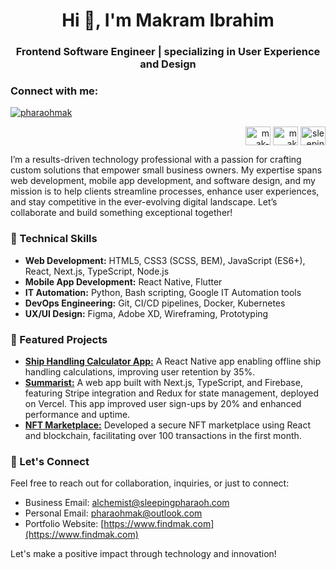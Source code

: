 <h1 align="center">Hi 👋, I'm Makram Ibrahim</h1>
<h3 align="center">Frontend Software Engineer | specializing in User Experience and Design</h3>

<h3 align="left">Connect with me:</h3>

<p align="left"> <a href="https://twitter.com/pharaohmak" target="blank"><img src="https://img.shields.io/twitter/follow/pharaohmak?logo=twitter&style=for-the-badge" alt="pharaohmak" /></a> </p>

<p align="right">
<a href="https://linkedin.com/in/mak-ibrahim" target="_blank"><img align="center" src="https://raw.githubusercontent.com/rahuldkjain/github-profile-readme-generator/master/src/images/icons/Social/linked-in-alt.svg" alt="mak-ibrahim" height="30" width="40" /></a>
<a href="https://www.facebook.com/makram.ibrahim.16/" target="_blank"><img align="center" src="https://raw.githubusercontent.com/rahuldkjain/github-profile-readme-generator/master/src/images/icons/Social/facebook.svg" alt="mak ibrahim" height="30" width="40" /></a>
<a href="https://www.instagram.com/alchemistmak/" target="_blank"><img align="center" src="https://raw.githubusercontent.com/rahuldkjain/github-profile-readme-generator/master/src/images/icons/Social/instagram.svg" alt="sleeping.pharaoh" height="30" width="40" /></a>
</p>

I’m a results-driven technology professional with a passion for crafting custom solutions that empower small business owners. My expertise spans web development, mobile app development, and software design, and my mission is to help clients streamline processes, enhance user experiences, and stay competitive in the ever-evolving digital landscape. Let’s collaborate and build something exceptional together!

### 🔧 Technical Skills

- **Web Development:** HTML5, CSS3 (SCSS, BEM), JavaScript (ES6+), React, Next.js, TypeScript, Node.js
- **Mobile App Development:** React Native, Flutter
- **IT Automation:** Python, Bash scripting, Google IT Automation tools
- **DevOps Engineering:** Git, CI/CD pipelines, Docker, Kubernetes
- **UX/UI Design:** Figma, Adobe XD, Wireframing, Prototyping

### 🌟 Featured Projects

- <a href="https://expo.dev/accounts/pharaohmak/projects/ship-handling/builds/43361fa9-4e31-478c-a21a-0fb0b0e438af" target="_blank">**Ship Handling Calculator App:**</a> A React Native app enabling offline ship handling calculations, improving user retention by 35%.
- <a href="https://summarist-iota.vercel.app/)" target="_blank">**Summarist:**</a> A web app built with Next.js, TypeScript, and Firebase, featuring Stripe integration and Redux for state management, deployed on Vercel. This app improved user sign-ups by 20% and enhanced performance and uptime.
- <a href="https://makram-internship.vercel.app/" target="_blank">**NFT Marketplace:**</a> Developed a secure NFT marketplace using React and blockchain, facilitating over 100 transactions in the first month.

### 📧 Let's Connect
Feel free to reach out for collaboration, inquiries, or just to connect:
- Business Email: [alchemist@sleepingpharaoh.com](mailto:alchemist@sleepingpharaoh.com)
- Personal Email: [pharaohmak@outlook.com](mailto:pharaohmak@outlook.com)
- Portfolio Website: [https://www.findmak.com](https://www.findmak.com)

Let's make a positive impact through technology and innovation!
